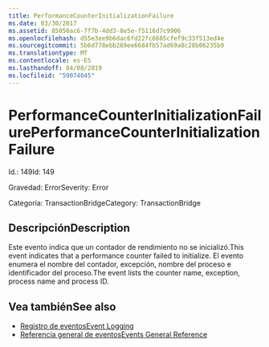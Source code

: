 ```yaml
---
title: PerformanceCounterInitializationFailure
ms.date: 03/30/2017
ms.assetid: 85050ac6-7f7b-4dd3-8e5e-f5116d7c9906
ms.openlocfilehash: d55e3ee9b6dac6fd22fc6685cfef9c33f513ed4e
ms.sourcegitcommit: 5b6d778ebb269ee6684fb57ad69a8c28b06235b9
ms.translationtype: MT
ms.contentlocale: es-ES
ms.lasthandoff: 04/08/2019
ms.locfileid: "59074045"
---
```

# <a name="performancecounterinitializationfailure"></a><span data-ttu-id="e00b9-102">PerformanceCounterInitializationFailure</span><span class="sxs-lookup"><span data-stu-id="e00b9-102">PerformanceCounterInitializationFailure</span></span>
<span data-ttu-id="e00b9-103">Id.: 149</span><span class="sxs-lookup"><span data-stu-id="e00b9-103">Id: 149</span></span>  
  
 <span data-ttu-id="e00b9-104">Gravedad: Error</span><span class="sxs-lookup"><span data-stu-id="e00b9-104">Severity: Error</span></span>  
  
 <span data-ttu-id="e00b9-105">Categoría: TransactionBridge</span><span class="sxs-lookup"><span data-stu-id="e00b9-105">Category: TransactionBridge</span></span>  
  
## <a name="description"></a><span data-ttu-id="e00b9-106">Descripción</span><span class="sxs-lookup"><span data-stu-id="e00b9-106">Description</span></span>  
 <span data-ttu-id="e00b9-107">Este evento indica que un contador de rendimiento no se inicializó.</span><span class="sxs-lookup"><span data-stu-id="e00b9-107">This event indicates that a performance counter failed to initialize.</span></span> <span data-ttu-id="e00b9-108">El evento enumera el nombre del contador, excepción, nombre del proceso e identificador del proceso.</span><span class="sxs-lookup"><span data-stu-id="e00b9-108">The event lists the counter name, exception, process name and process ID.</span></span>  
  
## <a name="see-also"></a><span data-ttu-id="e00b9-109">Vea también</span><span class="sxs-lookup"><span data-stu-id="e00b9-109">See also</span></span>

- [<span data-ttu-id="e00b9-110">Registro de eventos</span><span class="sxs-lookup"><span data-stu-id="e00b9-110">Event Logging</span></span>](../../../../../docs/framework/wcf/diagnostics/event-logging/index.md)
- [<span data-ttu-id="e00b9-111">Referencia general de eventos</span><span class="sxs-lookup"><span data-stu-id="e00b9-111">Events General Reference</span></span>](../../../../../docs/framework/wcf/diagnostics/event-logging/events-general-reference.md)
